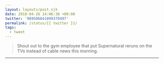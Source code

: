```yaml
---
layout: layouts/post.njk
date: 2018-04-26 14:06:38 +00:00
twitter: '989506041099370497'
permalink: /status/{{ twitter }}/
tags: 
  - tweet
---
```


> Shout out to the gym employee that put Supernatural reruns on the TVs instead of cable news this morning.

---
